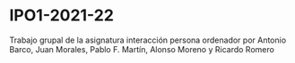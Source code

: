# IPO1-2021-22
Trabajo grupal de la asignatura interacción persona ordenador por Antonio Barco, Juan Morales, Pablo F. Martín, Alonso Moreno y Ricardo Romero 
